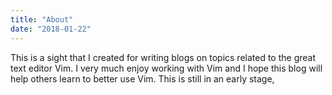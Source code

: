 ```yaml
---
title: "About"
date: "2018-01-22"
---
```


This is a sight that I created for writing blogs on topics related to the
great text editor Vim. I very much enjoy working with Vim and I hope this
blog will help others learn to better use Vim. This is still in an early stage,
